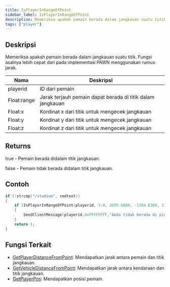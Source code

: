 ```yaml
---
title: IsPlayerInRangeOfPoint
sidebar_label: IsPlayerInRangeOfPoint
description: Memeriksa apakah pemain berada dalam jangkauan suatu titik.
tags: ["player"]
---
```


## Deskripsi

Memeriksa apakah pemain berada dalam jangkauan suatu titik. Fungsi asalnya lebih cepat dari pada implementasi PAWN menggunakan rumus jarak.

| Nama        | Deskripsi                                                            |
| ----------- | ---------------------------------------------------------------------- |
| playerid    | ID dari pemain                                                  |
| Float:range | Jarak terjauh pemain dapat berada di titik dalam jangkauan |
| Float:x     | Kordinat x dari titik untuk mengecek jangkauan                   |
| Float:y     | Kordinat y dari titik untuk mengecek jangkauan                   |
| Float:z     | Kordinat z dari titik untuk mengecek jangkauan                   |

## Returns

true - Pemain berada didalam titik jangkauan.

false - Pemain tidak berada didalam titik jangkauan.

## Contoh

```c
if (!strcmp("/stadium", cmdtext))
{
    if (IsPlayerInRangeOfPoint(playerid, 7.0, 2695.6880, -1704.6300, 11.8438))
    {
        SendClientMessage(playerid,0xFFFFFFFF,"Anda tidak berada di pintu masuk stadium!");
    }
    return 1;
}
```

## Fungsi Terkait

- [GetPlayerDistanceFromPoint](GetPlayerDistanceFromPoint): Mendapatkan jarak antara pemain dan titik jangkauan.
- [GetVehicleDistanceFromPoint](GetVehicleDistanceFromPoint): Mendapatkan jarak antara kendaraan dan titik jangkauan.
- [GetPlayerPos](GetPlayerPos): Mendapatkan posisi pemain.